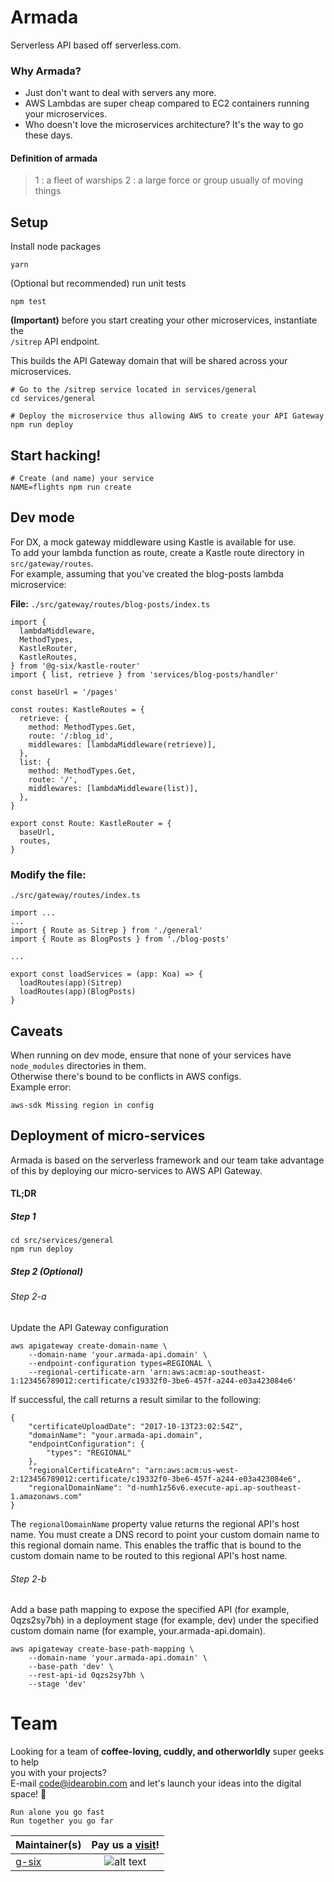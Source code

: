 # Armada

Serverless API based off serverless.com.

### Why Armada?

- Just don't want to deal with servers any more.
- AWS Lambdas are super cheap compared to EC2 containers running your microservices.
- Who doesn't love the microservices architecture? It's the way to go these days.

#### Definition of armada

> 1 : a fleet of warships
> 2 : a large force or group usually of moving things

## Setup

Install node packages

```
yarn
```

(Optional but recommended) run unit tests

```
npm test
```

**(Important)** before you start creating your other microservices, instantiate the  
`/sitrep` API endpoint.

This builds the API Gateway domain that will be shared across your microservices.

```
# Go to the /sitrep service located in services/general
cd services/general

# Deploy the microservice thus allowing AWS to create your API Gateway
npm run deploy
```

## Start hacking!

```
# Create (and name) your service
NAME=flights npm run create
```

## Dev mode

For DX, a mock gateway middleware using Kastle is available for use.  
To add your lambda function as route, create a Kastle route directory in `src/gateway/routes`.  
For example, assuming that you've created the blog-posts lambda microservice:

**File:** `./src/gateway/routes/blog-posts/index.ts`

```
import {
  lambdaMiddleware,
  MethodTypes,
  KastleRouter,
  KastleRoutes,
} from '@g-six/kastle-router'
import { list, retrieve } from 'services/blog-posts/handler'

const baseUrl = '/pages'

const routes: KastleRoutes = {
  retrieve: {
    method: MethodTypes.Get,
    route: '/:blog_id',
    middlewares: [lambdaMiddleware(retrieve)],
  },
  list: {
    method: MethodTypes.Get,
    route: '/',
    middlewares: [lambdaMiddleware(list)],
  },
}

export const Route: KastleRouter = {
  baseUrl,
  routes,
}
```

### Modify the file:

`./src/gateway/routes/index.ts`

```
import ...
...
import { Route as Sitrep } from './general'
import { Route as BlogPosts } from './blog-posts'

...

export const loadServices = (app: Koa) => {
  loadRoutes(app)(Sitrep)
  loadRoutes(app)(BlogPosts)
}
```

## Caveats

When running on dev mode, ensure that none of your services have `node_modules` directories in them.  
Otherwise there's bound to be conflicts in AWS configs.  
Example error:

```
aws-sdk Missing region in config
```

## Deployment of micro-services

Armada is based on the serverless framework and our team take advantage of this by deploying our micro-services to AWS API Gateway.

#### TL;DR

##### Step 1

```
cd src/services/general
npm run deploy
```

##### Step 2 (Optional)

###### Step 2-a

Update the API Gateway configuration

```
aws apigateway create-domain-name \
    --domain-name 'your.armada-api.domain' \
    --endpoint-configuration types=REGIONAL \
    --regional-certificate-arn 'arn:aws:acm:ap-southeast-1:123456789012:certificate/c19332f0-3be6-457f-a244-e03a423084e6'
```

If successful, the call returns a result similar to the following:

```
{
    "certificateUploadDate": "2017-10-13T23:02:54Z",
    "domainName": "your.armada-api.domain",
    "endpointConfiguration": {
        "types": "REGIONAL"
    },
    "regionalCertificateArn": "arn:aws:acm:us-west-2:123456789012:certificate/c19332f0-3be6-457f-a244-e03a423084e6",
    "regionalDomainName": "d-numh1z56v6.execute-api.ap-southeast-1.amazonaws.com"
}
```

The `regionalDomainName` property value returns the regional API's host name. You must create a DNS record to point your custom domain name to this regional domain name. This enables the traffic that is bound to the custom domain name to be routed to this regional API's host name.

###### Step 2-b

Add a base path mapping to expose the specified API (for example, 0qzs2sy7bh) in a deployment stage (for example, dev) under the specified custom domain name (for example, your.armada-api.domain).

```
aws apigateway create-base-path-mapping \
    --domain-name 'your.armada-api.domain' \
    --base-path 'dev' \
    --rest-api-id 0qzs2sy7bh \
    --stage 'dev'
```

# Team

Looking for a team of **coffee-loving, cuddly, and otherworldly** super geeks to help  
you with your projects?  
E-mail code@idearobin.com and let's launch your ideas into the digital space! :rocket:

```
Run alone you go fast
Run together you go far
```

| Maintainer(s)                     | Pay us a [visit](https://www.idearobin.com)! |
| --------------------------------- | :------------------------------------------: |
| [g-six](https://github.com/g-six) |              ![alt text][team]               |

[team]: https://greatives.s3.ap-southeast-1.amazonaws.com/images/team.png 'The team'
